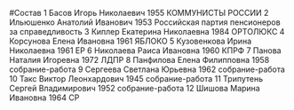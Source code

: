 #Состав
1 Басов Игорь Николаевич 1955 КОММУНИСТЫ РОССИИ
2 Ильюшенко Анатолий Иванович 1953 Российская партия пенсионеров за справедливость
3 Киплер Екатерина Николаевна 1984 ОРТОЛЮКС
4 Корсунова Елена Ивановна 1961 ЯБЛОКО
5 Кузовенкова Ирина Николаевна 1961 ЕР
6 Николаева Раиса Ивановна 1960 КПРФ
7 Панова Наталия Игоревна 1972 ЛДПР
8 Панфилова Елена Филипповна 1958 собрание-работа
9 Сергеева Светлана Юрьевна 1962 собрание-работа
10 Такс Виктор Леонхардович 1945 собрание-работа
11 Трипутень Сергей Владимирович 1952 собрание-работа
12 Шишова Марина Ивановна 1964 СР
